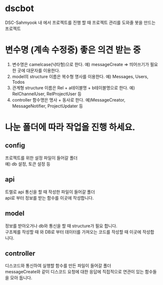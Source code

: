 # dscbot
DSC-Sahmyook 내 에서 프로젝트를 진행 할 때 프로젝트 관리를 도와줄 봇을 만드는 프로젝트

# 변수명 (계속 수정중) 좋은 의견 받는 중
1. 변수명은 camelcase(낙타형)으로 한다. 예) messageCreate => 띄어쓰기가 필요한 곳에 대문자를 이용한다.
2. model의 structure 이름은 복수형 명사를 이용한다. 예) Messages, Users, Todos
3. 관계형 structure 이름은 Rel + a테이블명 + b테이블명으로 한다. 예) RelChannelUser, RelProjectUser 등
4. controller 함수명은 명사 + 동사로 한다. 예)MessageCreator, MessageNotifier, ProjectUpdater 등

# 나눈 폴더에 따라 작업을 진행 하세요.
## config
프로젝트를 위한 설정 파일이 들어갈 폴더   
예) db 설정, 토큰 설정 등

## api
트렐로 api 통신을 할 때 작성한 파일이 들어갈 폴더   
api로 부터 정보를 받는 함수를 이곳에 작성합니다.

## model
정보를 받아오거나 db와 통신을 할 때 structure가 필요 합니다.   
구조체를 작성할 때 와 DB로 부터 데이터를 가져오는 코드를 작성할 때 이곳에 작성합니다.

## controller
디스코드와 통신하여 실행할 함수를 만든 파일이 들어갈 폴더   
messageCreate와 같이 디스코드 요청에 대한 응답에 직접적으로 연관이 있는 함수들을 모아 둡니다.

